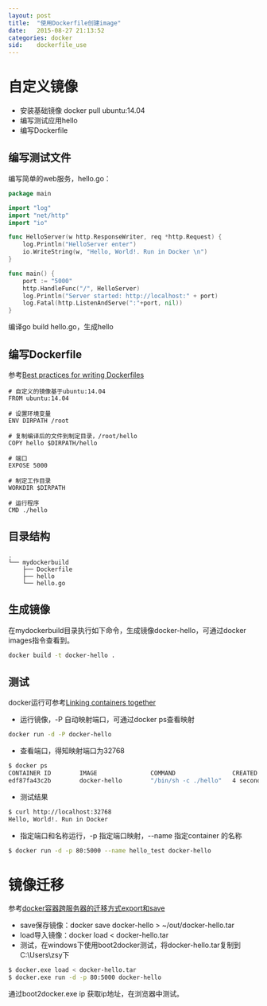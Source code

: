 ```yaml
---
layout: post
title:  "使用Dockerfile创建image"
date:   2015-08-27 21:13:52
categories: docker
sid:    dockerfile_use
---
```


# 自定义镜像
+ 安装基础镜像
	docker pull ubuntu:14.04
+ 编写测试应用hello
+ 编写Dockerfile



## 编写测试文件
编写简单的web服务，hello.go：
```go
package main

import "log"
import "net/http"
import "io"

func HelloServer(w http.ResponseWriter, req *http.Request) {
	log.Println("HelloServer enter")
	io.WriteString(w, "Hello, World!. Run in Docker \n")
}

func main() {
	port := "5000"
	http.HandleFunc("/", HelloServer)
	log.Println("Server started: http://localhost:" + port)
	log.Fatal(http.ListenAndServe(":"+port, nil))
}

```
编译go build hello.go，生成hello

## 编写Dockerfile
参考[Best practices for writing Dockerfiles](https://docs.docker.com/articles/dockerfile_best-practices/)

```script
# 自定义的镜像基于ubuntu:14.04
FROM ubuntu:14.04

# 设置环境变量
ENV DIRPATH /root

# 复制编译后的文件到制定目录，/root/hello
COPY hello $DIRPATH/hello

# 端口
EXPOSE 5000

# 制定工作目录
WORKDIR $DIRPATH

# 运行程序
CMD ./hello
```

## 目录结构

	.
	└── mydockerbuild
	    ├── Dockerfile
	    ├── hello
	    └── hello.go


## 生成镜像
在mydockerbuild目录执行如下命令，生成镜像docker-hello，可通过docker images指令查看到。
```sh
docker build -t docker-hello .
```
## 测试
docker运行可参考[Linking containers together](https://docs.docker.com/userguide/dockerlinks/)

+ 运行镜像，-P 自动映射端口，可通过docker ps查看映射
```sh
docker run -d -P docker-hello
```
+ 查看端口，得知映射端口为32768
```sh
$ docker ps
CONTAINER ID        IMAGE               COMMAND                CREATED             STATUS              PORTS                     NAMES
edf87fa43c2b        docker-hello        "/bin/sh -c ./hello"   4 seconds ago       Up 2 seconds        0.0.0.0:32768->5000/tcp   nostalgic_poincare
```
+ 测试结果
```sh
$ curl http://localhost:32768
Hello, World!. Run in Docker 
```
+ 指定端口和名称运行，-p 指定端口映射，--name 指定container 的名称
```sh
$ docker run -d -p 80:5000 --name hello_test docker-hello
```

# 镜像迁移
参考[docker容器跨服务器的迁移方式export和save](http://xiaorui.cc/2014/09/18/docker%E5%AE%B9%E5%99%A8%E8%B7%A8%E6%9C%8D%E5%8A%A1%E5%99%A8%E7%9A%84%E8%BF%81%E7%A7%BB%E6%96%B9%E5%BC%8Fexport%E5%92%8Csave/)

+ save保存镜像：docker save docker-hello > ~/out/docker-hello.tar
+ load导入镜像：docker load < docker-hello.tar
+ 测试，在windows下使用boot2docker测试，将docker-hello.tar复制到C:\Users\zsy下
```sh
$ docker.exe load < docker-hello.tar
$ docker.exe run -d -p 80:5000 docker-hello
```
通过boot2docker.exe ip 获取ip地址，在浏览器中测试。



